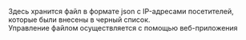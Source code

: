 Здесь хранится файл в формате json с IP-адресами посетителей, которые были внесены в черный список.  
Управление файлом осуществляется с помощью веб-приложения